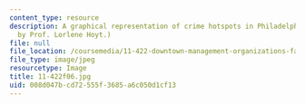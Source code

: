 ```yaml
---
content_type: resource
description: A graphical representation of crime hotspots in Philadelphia. (Image
  by Prof. Lorlene Hoyt.)
file: null
file_location: /coursemedia/11-422-downtown-management-organizations-fall-2006/008d047bcd72555f3685a6c050d1cf13_11-422f06.jpg
file_type: image/jpeg
resourcetype: Image
title: 11-422f06.jpg
uid: 008d047b-cd72-555f-3685-a6c050d1cf13
---
```

